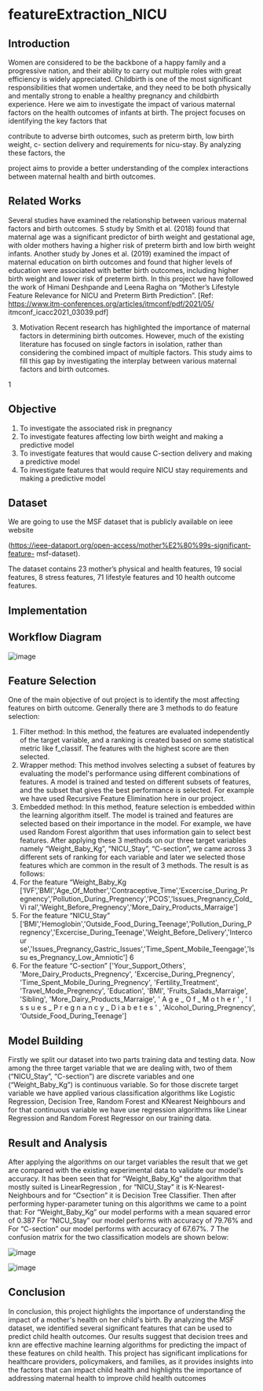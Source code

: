 # featureExtraction_NICU

## Introduction
Women are considered to be the backbone of a happy family and a progressive
nation, and their ability to carry out multiple roles with great efficiency is
widely appreciated. Childbirth is one of the most significant responsibilities that
women undertake, and they need to be both physically and mentally strong to
enable a healthy pregnancy and childbirth experience. Here we aim to
investigate the impact of various maternal factors on the health outcomes of
infants at birth. The project focuses on identifying the key factors that

contribute to adverse birth outcomes, such as preterm birth, low birth weight, c-
section delivery and requirements for nicu-stay. By analyzing these factors, the

project aims to provide a better understanding of the complex interactions
between maternal health and birth outcomes.

## Related Works
Several studies have examined the relationship between various maternal
factors and birth outcomes. S study by Smith et al. (2018) found that maternal
age was a significant predictor of birth weight and gestational age, with older
mothers having a higher risk of preterm birth and low birth weight infants.
Another study by Jones et al. (2019) examined the impact of maternal education
on birth outcomes and found that higher levels of education were associated
with better birth outcomes, including higher birth weight and lower risk of
preterm birth. In this project we have followed the work of Himani Deshpande
and Leena Ragha on “Mother’s Lifestyle Feature Relevance for NICU and
Preterm Birth Prediction”.
[Ref: https://www.itm-conferences.org/articles/itmconf/pdf/2021/05/
itmconf_icacc2021_03039.pdf]

3. Motivation
Recent research has highlighted the importance of maternal factors in
determining birth outcomes. However, much of the existing literature has
focused on single factors in isolation, rather than considering the combined
impact of multiple factors. This study aims to fill this gap by investigating the
interplay between various maternal factors and birth outcomes.

1

## Objective
1. To investigate the associated risk in pregnancy
2. To investigate features affecting low birth weight and making a predictive
model
3. To investigate features that would cause C-section delivery and making a
predictive model
4. To investigate features that would require NICU stay requirements and
making a predictive model
## Dataset
We are going to use the MSF dataset that is publicly available on ieee website

(https://ieee-dataport.org/open-access/mother%E2%80%99s-significant-feature-
msf-dataset).

The dataset contains 23 mother’s physical and health features, 19 social
features, 8 stress features, 71 lifestyle features and 10 health outcome features.

## Implementation
## Workflow Diagram
![image](https://github.com/partho2001/featureExtraction_NICU/assets/42618752/db2d57bc-f227-4d42-8d54-0fbee0f0779d)

## Feature Selection
One of the main objective of out project is to identify the most affecting
features on birth outcome. Generally there are 3 methods to do feature
selection:
1. Filter method: In this method, the features are evaluated independently of
the target variable, and a ranking is created based on some statistical metric
like f_classif. The features with the highest score are then selected.
2. Wrapper method: This method involves selecting a subset of features by
evaluating the model's performance using different combinations of
features. A model is trained and tested on different subsets of features, and
the subset that gives the best performance is selected. For example we have
used Recursive Feature Elimination here in our project.
3. Embedded method: In this method, feature selection is embedded within
the learning algorithm itself. The model is trained and features are selected
based on their importance in the model. For example, we have used
Random Forest algorithm that uses information gain to select best features.
After applying these 3 methods on our three target variables namely
“Weight_Baby_Kg”, “NICU_Stay”, “C-section”, we came across 3 different
sets of ranking for each variable and later we selected those features which are
common in the result of 3 methods. The result is as follows:
1. For the feature “Weight_Baby_Kg
[‘IVF’,'BMI','Age_Of_Mother','Contraceptive_Time','Excercise_During_Pr
egnency','Pollution_During_Pregnency','PCOS','Issues_Pregnancy_Cold_Vi
ral','Weight_Before_Pregnency','More_Dairy_Products_Marraige']
2. For the feature “NICU_Stay”
[‘BMI','Hemoglobin','Outside_Food_During_Teenage','Pollution_During_P
regnency','Excercise_During_Teenage','Weight_Before_Delivery','Intercour
se','Issues_Pregnancy_Gastric_Issues','Time_Spent_Mobile_Teengage','Issu
es_Pregnancy_Low_Amniotic']
6
3. For the feature “C-section”
['Your_Support_Others', 'More_Dairy_Products_Pregnency',
'Excercise_During_Pregnency', 'Time_Spent_Mobile_During_Pregnency',
'Fertility_Treatment', 'Travel_Mode_Pregnency', 'Education', 'BMI',
'Fruits_Salads_Marraige', 'Sibling', 'More_Dairy_Products_Marraige',
' A g e _ O f _ M o t h e r ' , ' I s s u e s _ P r e g n a n c y _ D i a b e t e s ' ,
'Alcohol_During_Pregnency', ‘Outside_Food_During_Teenage']

## Model Building

Firstly we split our dataset into two parts training data and testing data.
Now among the three target variable that we are dealing with, two of them
(“NICU_Stay”, “C-section”) are discrete variables and one
(“Weight_Baby_Kg”) is continuous variable.
So for those discrete target variable we have applied various classification
algorithms like Logistic Regression, Decision Tree, Random Forest and KNearest Neighbours and for that continuous variable we have use regression
algorithms like Linear Regression and Random Forest Regressor on our training
data.

## Result and Analysis

After applying the algorithms on our target variables the result that we get are
compared with the existing experimental data to validate our model’s accuracy.
It has been seen that for “Weight_Baby_Kg” the algorithm that mostly suited is
LinearRegression , for “NICU_Stay” it is K-Nearest-Neighbours and for “Csection” it is Decision Tree Classifier.
Then after performing hyper-parameter tuning on this algorithms we came to a
point that:
For “Weight_Baby_Kg” our model performs with a mean squared error of
0.387
For “NICU_Stay” our model performs with accuracy of 79.76% and
For “C-section” our model performs with accuracy of 67.67%.
7
The confusion matrix for the two classification models are shown below:


![image](https://github.com/partho2001/featureExtraction_NICU/assets/42618752/4a0b5465-4b58-4425-9609-12322aa51eba)

![image](https://github.com/partho2001/featureExtraction_NICU/assets/42618752/f1fca983-156c-4ba5-a7db-c5841ac0e816)

## Conclusion
In conclusion, this project highlights the importance of understanding the
impact of a mother's health on her child's birth. By analyzing the MSF dataset,
we identified several significant features that can be used to predict child health
outcomes. Our results suggest that decision trees and knn are effective machine
learning algorithms for predicting the impact of these features on child health.
This project has significant implications for healthcare providers, policymakers,
and families, as it provides insights into the factors that can impact child health
and highlights the importance of addressing maternal health to improve child
health outcomes


